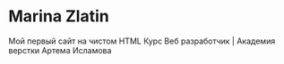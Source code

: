 # Marina Zlatin
Мой первый сайт на чистом HTML
Курс Веб разработчик | Академия верстки Артема Исламова
